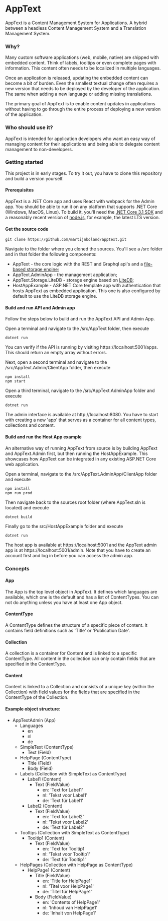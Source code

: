 # AppText
AppText is a Content Management System for Applications. A hybrid between a headless Content Management System and a Translation Management System.

### Why?
Many custom software applications (web, mobile, native) are shipped with embedded content. Think of labels, tooltips or even complete pages with information. This content often needs to be localized in multiple languages.

Once an application is released, updating the embedded content can become a bit of burden. Even the smallest textual change often requires a new version that needs to be deployed by the developer of the application. The same when adding a new language or adding missing translations.

The primary goal of AppText is to enable content updates in applications without having to go through the entire process of deploying a new version of the application.

### Who should use it?
AppText is intended for application developers who want an easy way of managing content for their applications and being able to delegate content management to non-developers.

### Getting started
This project is in early stages. To try it out, you have to clone this repository and build a version yourself. 

#### Prerequisites

AppText is a .NET Core app and uses React with webpack for the Admin app. You should be able to run it on any platform that supports .NET Core (Windows, MacOS, Linux). To build it, you'll need the [.NET Core 3.1 SDK](https://dotnet.microsoft.com/download/dotnet-core/3.1) and a reasonably recent version of [node.js](https://nodejs.org), for example, the latest LTS version. 

#### Get the source code

```
git clone https://github.com/martijnboland/apptext.git
```
Navigate to the folder where you cloned the sources. You'll see a /src folder and in that folder the following components:
- AppText - the core logic with the REST and Graphql api's and a [file-based storage engine](https://github.com/cloudscribe/NoDb);
- AppText.AdminApp - the management application;
- AppText.Storage.LiteDB - storage engine based on [LiteDB](https://www.litedb.org/);
- HostAppExample - ASP.NET Core template app with authentication that hosts AppText as embedded application. This one is also configured by default to use the LiteDB storage engine.

#### Build and run API and Admin app
Follow the steps below to build and run the AppText API and Admin App.

Open a terminal and navigate to the /src/AppText folder, then execute
```
dotnet run
```
You can verify if the API is running by visiting https://localhost:5001/apps. This should return an empty array without errors.

Next, open a second terminal and navigate to the /src/AppText.Admin/ClientApp folder, then execute
```
npm install
npm start
```
Open a third terminal, navigate to the /src/AppText.AdminApp folder and execute
```
dotnet run
```
The admin interface is available at http://localhost:8080. You have to start with creating a new 'app' that serves as a container for all content types, collections and content.

#### Build and run the Host App example

An alternative way of running AppText from source is by building AppText and AppText.Admin first, but then running the HostAppExample. This showcases how AppText can be integrated in any existing ASP.NET Core web application.

Open a terminal, navigate to the /src/AppText.AdminApp/ClientApp folder and execute
```
npm install
npm run prod
```
Then navigate back to the sources root folder (where AppText.sln is located) and execute
```
dotnet build
```
Finally go to the src/HostAppExample folder and execute
```
dotnet run
```
The host app is available at https://localhost:5001 and the AppText admin app is at https://localhost:5001/admin. Note that you have to create an account first and log in before you can access the admin app.

### Concepts

#### App
The App is the top level object in AppText. It defines which languages are available, which one is the default and has a list of ContentTypes. You can not do anything unless you have at least one App object.

#### ContentType
A ContentType defines the structure of a specific piece of content. It contains field definitions such as 'Title' or 'Publication Date'.

#### Collection
A collection is a container for Content and is linked to a specific ContentType. All content in the collection can only contain fields that are specified in the ContentType. 

#### Content
Content is linked to a Collection and consists of a unique key (within the Collection) with field values for the fields that are specified in the ContentType of the Collection.

#### Example object structure:
- AppTextAdmin (App)
  - Languages
    - en
    - nl
    - de
  - SimpleText (ContentType)
    - Text (Field)
  - HelpPage (ContentType)
    - Title (Field)
    - Body (Field)
  - Labels (Collection with SimpleText as ContentType)
    - Label1 (Content)
      - Text (FieldValue)
        - en: 'Text for Label1'
        - nl: 'Tekst voor Label1'
        - de: 'Text für Label1'
    - Label2 (Content)
      - Text (FieldValue)
        - en: 'Text for Label2'
        - nl: 'Tekst voor Label2'
        - de: 'Text für Label2'
  - Tooltips (Collection with SimpleText as ContentType)
    - Tooltip1 (Content)
      - Text (FieldValue)
        - en: 'Text for Tooltip1'
        - nl: 'Tekst voor Tooltip1'
        - de: 'Text für Tooltip1'
  - HelpPages (Collection with HelpPage as ContentType)
    - HelpPage1 (Content)
      - Title (FieldValue)
        - en: 'Title for HelpPage1'
        - nl: 'Titel voor HelpPage1'
        - de: 'Titel für HelpPage1'
      - Body (FieldValue)
        - en: 'Contents of HelpPage1'
        - nl: 'Inhoud van HelpPage1'
        - de: 'Inhalt von HelpPage1'